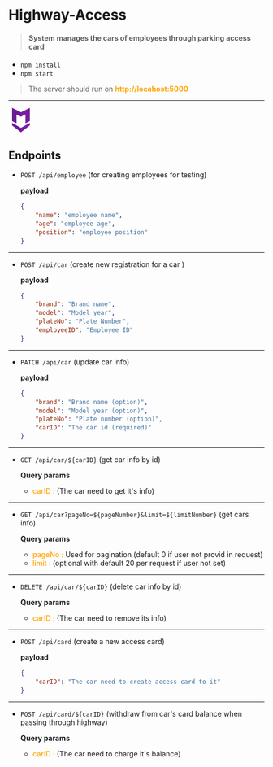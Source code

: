 # Highway-Access
> #### System manages the cars of employees through parking access card

* `npm install`  
* `npm start`  
>The server should run on <span style="color:orange; font-weight: bold;">http://locahost:5000</span>


___
![alt text][logo]


[logo]: https://github.com/adam-p/markdown-here/raw/master/src/common/images/icon48.png "Highway-Access endpoints"
## Endpoints

- `POST /api/employee` (for creating employees for testing) 
  
  **payload**
    ```json
    {
        "name": "employee name",
        "age": "employee age",
        "position": "employee position"
    }
    ```

 
___

- `POST /api/car` (create new registration for a car )
  
    **payload**  
    ```json
    {
        "brand": "Brand name",
        "model": "Model year",
        "plateNo": "Plate Number",
        "employeeID": "Employee ID"
    }
    ```
___

- `PATCH /api/car` (update car info)  
  
    **payload**
    ```json
    {
        "brand": "Brand name (option)",
        "model": "Model year (option)",
        "plateNo": "Plate number (option)",
        "carID": "The car id (required)"
    }
    ```
___

- `GET /api/car/${carID}` (get car info by id) 
   
    **Query params**

    * <span style="font-weight: 500; color: orange;">carID : </span> (The car need to get it's info)
___

- `GET /api/car?pageNo=${pageNumber}&limit=${limitNumber}` (get cars info)  
  
    **Query params**

     * <span style="font-weight: 500; color: orange;">pageNo : </span> Used for pagination (default 0 if user not provid in request)
     * <span style="font-weight: 500; color: orange;">limit : </span> (optional with default 20 per request if user not set)
___
- `DELETE /api/car/${carID}` (delete car info by id)
    
    **Query params**

    * <span style="font-weight: 500; color: orange;">carID : </span> (The car need to remove its info)
    

___
- `POST /api/card` (create a new access card)  
  
    **payload**
    ```json
    {
        "carID": "The car need to create access card to it"
    }
    ```

___
- `POST /api/card/${carID}` (withdraw from car's card balance when passing through highway) 
    
    **Query params**

    * <span style="font-weight: 500; color: orange;">carID : </span> (The car need to charge it's balance)


